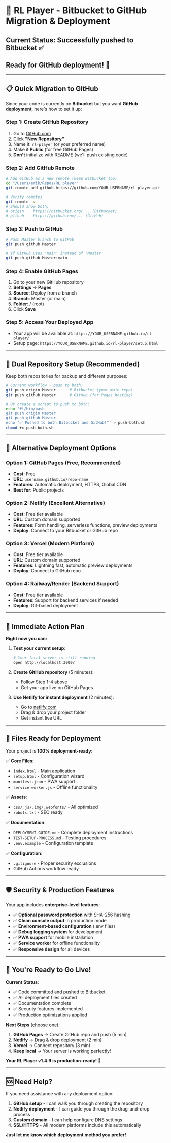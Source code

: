 # 🚀 RL Player - Bitbucket to GitHub Migration & Deployment

## Current Status: Successfully pushed to Bitbucket ✅

## Ready for GitHub deployment! 🚀

---

## 📋 **Quick Migration to GitHub**

Since your code is currently on **Bitbucket** but you want **GitHub deployment**, here's how to set it up:

### **Step 1: Create GitHub Repository**

1. Go to [GitHub.com](https://github.com)
2. Click **"New Repository"**
3. Name it: `rl-player` (or your preferred name)
4. Make it **Public** (for free GitHub Pages)
5. **Don't** initialize with README (we'll push existing code)

### **Step 2: Add GitHub Remote**

```bash
# Add GitHub as a new remote (keep Bitbucket too)
cd "/Users/erik/Repos/RL player"
git remote add github https://github.com/YOUR_USERNAME/rl-player.git

# Verify remotes
git remote -v
# Should show both:
# origin    https://bitbucket.org/... (Bitbucket)
# github    https://github.com/... (GitHub)
```

### **Step 3: Push to GitHub**

```bash
# Push Master branch to GitHub
git push github Master

# If GitHub uses 'main' instead of 'Master'
git push github Master:main
```

### **Step 4: Enable GitHub Pages**

1. Go to your new GitHub repository
2. **Settings** → **Pages**
3. **Source**: Deploy from a branch
4. **Branch**: Master (or main)
5. **Folder**: / (root)
6. Click **Save**

### **Step 5: Access Your Deployed App**

- Your app will be available at: `https://YOUR_USERNAME.github.io/rl-player/`
- Setup page: `https://YOUR_USERNAME.github.io/rl-player/setup.html`

---

## 🔄 **Dual Repository Setup (Recommended)**

Keep both repositories for backup and different purposes:

```bash
# Current workflow - push to both:
git push origin Master      # Bitbucket (your main repo)
git push github Master      # GitHub (for Pages hosting)

# Or create a script to push to both:
echo '#!/bin/bash
git push origin Master
git push github Master
echo "✅ Pushed to both Bitbucket and GitHub!"' > push-both.sh
chmod +x push-both.sh
```

---

## 🎯 **Alternative Deployment Options**

### **Option 1: GitHub Pages** (Free, Recommended)

- **Cost**: Free
- **URL**: `username.github.io/repo-name`
- **Features**: Automatic deployment, HTTPS, Global CDN
- **Best for**: Public projects

### **Option 2: Netlify** (Excellent Alternative)

- **Cost**: Free tier available
- **URL**: Custom domain supported
- **Features**: Form handling, serverless functions, preview deployments
- **Deploy**: Connect to your Bitbucket or GitHub repo

### **Option 3: Vercel** (Modern Platform)

- **Cost**: Free tier available
- **URL**: Custom domain supported
- **Features**: Lightning fast, automatic preview deployments
- **Deploy**: Connect to GitHub repo

### **Option 4: Railway/Render** (Backend Support)

- **Cost**: Free tier available
- **Features**: Support for backend services if needed
- **Deploy**: Git-based deployment

---

## 🚀 **Immediate Action Plan**

**Right now you can:**

1. **Test your current setup**:

   ```bash
   # Your local server is still running
   open http://localhost:3000/
   ```

2. **Create GitHub repository** (5 minutes):

   - Follow Step 1-4 above
   - Get your app live on GitHub Pages

3. **Use Netlify for instant deployment** (2 minutes):
   - Go to [netlify.com](https://netlify.com)
   - Drag & drop your project folder
   - Get instant live URL

---

## 📁 **Files Ready for Deployment**

Your project is **100% deployment-ready**:

✅ **Core Files**:

- `index.html` - Main application
- `setup.html` - Configuration wizard
- `manifest.json` - PWA support
- `service-worker.js` - Offline functionality

✅ **Assets**:

- `css/`, `js/`, `img/`, `webfonts/` - All optimized
- `robots.txt` - SEO ready

✅ **Documentation**:

- `DEPLOYMENT-GUIDE.md` - Complete deployment instructions
- `TEST-SETUP-PROCESS.md` - Testing procedures
- `.env.example` - Configuration template

✅ **Configuration**:

- `.gitignore` - Proper security exclusions
- GitHub Actions workflow ready

---

## 🛡️ **Security & Production Features**

Your app includes **enterprise-level features**:

- ✅ **Optional password protection** with SHA-256 hashing
- ✅ **Clean console output** in production mode
- ✅ **Environment-based configuration** (.env files)
- ✅ **Debug logging system** for development
- ✅ **PWA support** for mobile installation
- ✅ **Service worker** for offline functionality
- ✅ **Responsive design** for all devices

---

## 🎉 **You're Ready to Go Live!**

**Current Status**:

- ✅ Code committed and pushed to Bitbucket
- ✅ All deployment files created
- ✅ Documentation complete
- ✅ Security features implemented
- ✅ Production optimizations applied

**Next Steps** (choose one):

1. **GitHub Pages** → Create GitHub repo and push (5 min)
2. **Netlify** → Drag & drop deployment (2 min)
3. **Vercel** → Connect repository (3 min)
4. **Keep local** → Your server is working perfectly!

**Your RL Player v1.4.9 is production-ready!** 🚀

---

## 🆘 **Need Help?**

If you need assistance with any deployment option:

1. **GitHub setup** - I can walk you through creating the repository
2. **Netlify deployment** - I can guide you through the drag-and-drop process
3. **Custom domain** - I can help configure DNS settings
4. **SSL/HTTPS** - All modern platforms include this automatically

**Just let me know which deployment method you prefer!**
